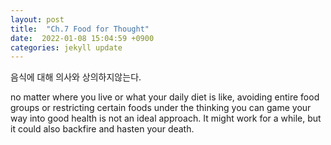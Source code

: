 ```yaml
---
layout: post
title:  "Ch.7 Food for Thought"
date:  2022-01-08 15:04:59 +0900 
categories: jekyll update
---
```


음식에 대해 의사와 상의하지않는다.

no matter where you live or what your daily diet is like, avoiding entire food groups or restricting certain foods under the thinking you can game your way into good health is not an ideal approach.
It might work for a while, but it could also backfire and hasten your death.

